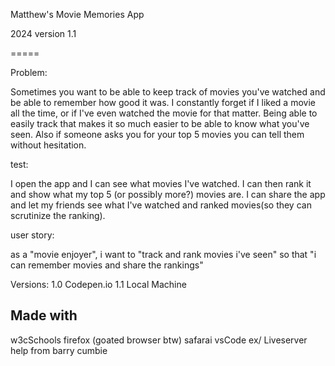 Matthew's Movie Memories App

 2024 version 1.1

=====

Problem:

Sometimes you want to be able to keep track of movies you've watched and be able to remember how good it was. I constantly forget if I liked a movie all the time, or if I've even watched the movie for that matter. Being able to easily track that makes it so much easier to be able to know what you've seen. Also if someone asks you for your top 5 movies you can tell them without hesitation. 

test:

I open the app and I can see what movies I've watched. I can then rank it and show what my top 5 (or possibly more?) movies are. I can share the app and let my friends see what I've watched and ranked movies(so they can scrutinize the ranking).

user story:

as a "movie enjoyer",
i want to "track and rank movies i've seen"
so that "i can remember movies and share the rankings"

Versions:
1.0 Codepen.io
1.1 Local Machine

## Made with
w3cSchools
firefox (goated browser btw)
safarai
vsCode
ex/ Liveserver
help from barry cumbie